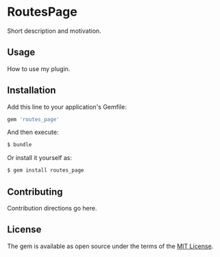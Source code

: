 # RoutesPage
Short description and motivation.

## Usage
How to use my plugin.

## Installation
Add this line to your application's Gemfile:

```ruby
gem 'routes_page'
```

And then execute:
```bash
$ bundle
```

Or install it yourself as:
```bash
$ gem install routes_page
```

## Contributing
Contribution directions go here.

## License
The gem is available as open source under the terms of the [MIT License](http://opensource.org/licenses/MIT).
